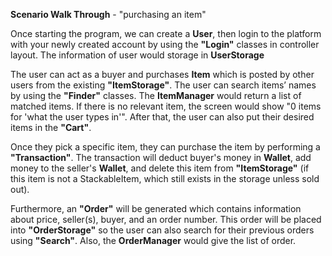 **Scenario Walk Through** - "purchasing an item"   


Once starting the program, we can create a **User**, then login to the platform with your newly created account by 
using the **"Login"** classes in controller layout. The information of user would storage in 
**UserStorage**  

The user can act as a buyer and purchases **Item** which is posted by other users from the existing **"ItemStorage"**.
The user can search items’ names by using the **"Finder"** classes. The **ItemManager** would 
return a list of matched items. If there is no relevant item, the screen would show "0 items for 
'what the user types in'". After that, the user can also put their desired items in the **"Cart"**.

Once they pick a specific item, they can purchase the item by performing a **"Transaction"**. The transaction will 
deduct buyer's money in **Wallet**, add money to the seller's **Wallet**, and delete this item from **"ItemStorage"** 
(if this item is not a StackableItem, which still exists in the storage unless sold out).  

Furthermore, an **"Order"** will be generated which contains information about price, seller(s), buyer, and an order 
number. This order will be placed into **"OrderStorage"** so the user can also search for their previous orders using 
**"Search"**. Also, the **OrderManager** would give the list of order. 